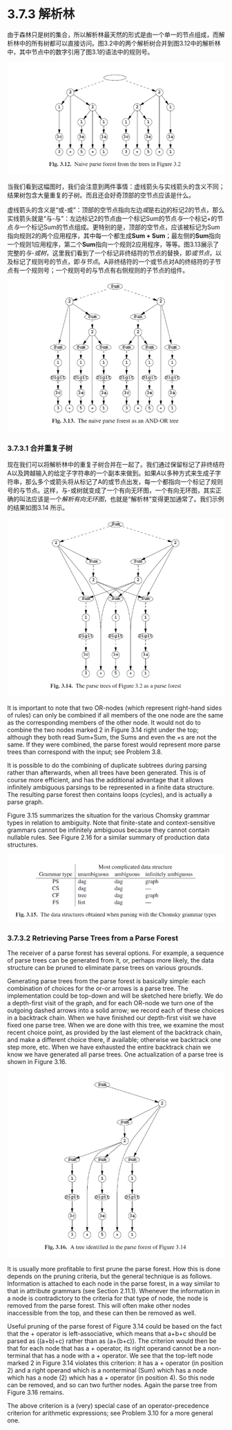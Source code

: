 # 3.7.3 解析林

由于森林只是树的集合，所以解析林最天然的形式是由一个单一的节点组成，而解析林中的所有树都可以直接访问。图3.2中的两个解析树合并到图3.12中的解析林中，其中节点中的数字引用了图3.1的语法中的规则号。

![图1](../../img/3.7.3_1-Fig.3.12.png)

当我们看到这幅图时，我们会注意到两件事情：虚线箭头与实线箭头的含义不同；结果树包含大量重复的子树。而且还会好奇顶部的空节点应该是什么。

虚线箭头的含义是“或-或”：顶部的空节点指向左边*或*是右边的标记2的节点，那么实线箭头就是“与-与”：左边标记2的节点由一个标记Sum的节点*与*一个标记+的节点*与*一个标记Sum的节点组成。更特别的是，顶部的空节点，应该被标记为Sum指向规则2的两个应用程序，其中每一个都生成**Sum + Sum**；最左侧的**Sum**指向一个规则1应用程序，第二个**Sum**指向一个规则2应用程序，等等。图3.13展示了完整的*与-或树*，这里我们看到了一个标记非终结符的节点的替换，即*或节点*，以及标记了规则号的节点，即*与节点*。A非终结符的一个或节点对A的终结符的子节点有一个规则号；一个规则号的与节点有右侧规则的子节点的组件。

![图2](../../img/3.7.3_2-Fig.3.13.png)

### 3.7.3.1 合并重复子树

现在我们可以将解析林中的重复子树合并在一起了。我们通过保留标记了非终结符A以及跨越输入的给定子字符串的一个副本来做到。如果*A*以多种方式来生成子字符串，那么多个或箭头将从标记了A的或节点出发，每一个都指向一个标记了规则号的与节点。这样，与-或树就变成了一个有向无环图，一个有向无环图，其实正确的叫法应该是一个*解析有向无环图*，也就是“解析林”变得更加通常了。我们示例的结果如图3.14 所示。

![图3](../../img/3.7.3_3-Fig.3.14.png)

It is important to note that two OR-nodes (which represent right-hand sides of rules) can only be combined if all members of the one node are the same as the corresponding members of the other node. It would not do to combine the two nodes marked 2 in Figure 3.14 right under the top; although they both read Sum+Sum, the Sums and even the +s are not the same. If they were combined, the parse forest would represent more parse trees than correspond with the input; see Problem 3.8.

It is possible to do the combining of duplicate subtrees during parsing rather than afterwards, when all trees have been generated. This is of course more efficient, and has the additional advantage that it allows infinitely ambiguous parsings to be represented in a finite data structure. The resulting parse forest then contains loops (cycles), and is actually a parse graph.

Figure 3.15 summarizes the situation for the various Chomsky grammar types in relation to ambiguity. Note that finite-state and context-sensitive grammars cannot be infinitely ambiguous because they cannot contain nullable rules. See Figure 2.16 for a similar summary of production data structures.

![图4](../../img/3.7.3_4-Fig.3.15.png)

### 3.7.3.2 Retrieving Parse Trees from a Parse Forest

The receiver of a parse forest has several options. For example, a sequence of parse trees can be generated from it, or, perhaps more likely, the data structure can be pruned to eliminate parse trees on various grounds.

Generating parse trees from the parse forest is basically simple: each combination of choices for the or-or arrows is a parse tree. The implementation could be top-down and will be sketched here briefly. We do a depth-first visit of the graph, and for each OR-node we turn one of the outgoing dashed arrows into a solid arrow; we record each of these choices in a backtrack chain. When we have finished our depth-first visit we have fixed one parse tree. When we are done with this tree, we examine the most recent choice point, as provided by the last element of the backtrack chain, and make a different choice there, if available; otherwise we backtrack one step more, etc. When we have exhausted the entire backtrack chain we know we have generated all parse trees. One actualization of a parse tree is shown in Figure 3.16.

![图5](../../img/3.7.3_5-Fig.3.16.png)

It is usually more profitable to first prune the parse forest. How this is done depends on the pruning criteria, but the general technique is as follows. Information is attached to each node in the parse forest, in a way similar to that in attribute grammars (see Section 2.11.1). Whenever the information in a node is contradictory to the criteria for that type of node, the node is removed from the parse forest. This will often make other nodes inaccessible from the top, and these can then be removed as well.

Useful pruning of the parse forest of Figure 3.14 could be based on the fact that the + operator is left-associative, which means that a+b+c should be parsed as ((a+b)+c) rather than as (a+(b+c)). The criterion would then be that for each node that has a + operator, its right operand cannot be a non-terminal that has a node with a + operator. We see that the top-left node marked 2 in Figure 3.14 violates this criterion: it has a + operator (in position 2) and a right operand which is a nonterminal (Sum) which has a node which has a node (2) which has a + operator (in position 4). So this node can be removed, and so can two further nodes. Again the parse tree from Figure 3.16 remains.

The above criterion is a (very) special case of an operator-precedence criterion for arithmetic expressions; see Problem 3.10 for a more general one.